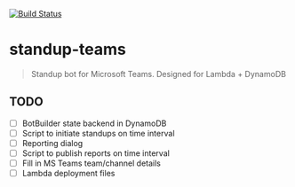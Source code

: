 [![Build Status](https://travis-ci.org/{{github-user-name}}/{{github-app-name}}.svg?branch=master)](https://travis-ci.org/{{github-user-name}}/{{github-app-name}}.svg?branch=master)

# standup-teams
> Standup bot for Microsoft Teams. Designed for Lambda + DynamoDB


## TODO
- [ ] BotBuilder state backend in DynamoDB
- [ ] Script to initiate standups on time interval
- [ ] Reporting dialog
- [ ] Script to publish reports on time interval
- [ ] Fill in MS Teams team/channel details
- [ ] Lambda deployment files
